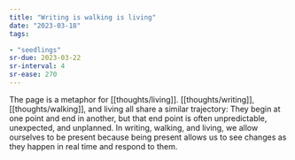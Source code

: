 ```yaml
---
title: "Writing is walking is living"
date: "2023-03-18"
tags:

- "seedlings"
sr-due: 2023-03-22
sr-interval: 4
sr-ease: 270
---
```


The page is a metaphor for [[thoughts/living]]. [[thoughts/writing]], [[thoughts/walking]], and living all share a similar trajectory: They begin at one point and end in another, but that end point is often unpredictable, unexpected, and unplanned. In writing, walking, and living, we allow ourselves to be present because being present allows us to see changes as they happen in real time and respond to them.